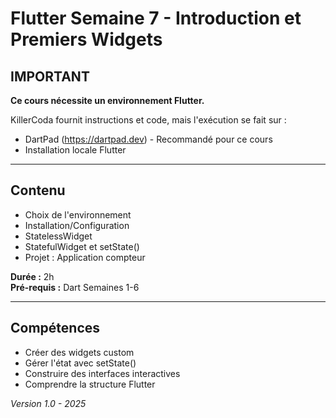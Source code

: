 # Flutter Semaine 7 - Introduction et Premiers Widgets

## IMPORTANT

**Ce cours nécessite un environnement Flutter.**

KillerCoda fournit instructions et code, mais l'exécution se fait sur :
- DartPad (https://dartpad.dev) - Recommandé pour ce cours
- Installation locale Flutter

---

## Contenu

- Choix de l'environnement
- Installation/Configuration
- StatelessWidget
- StatefulWidget et setState()
- Projet : Application compteur

**Durée :** 2h  
**Pré-requis :** Dart Semaines 1-6

---

## Compétences

- Créer des widgets custom
- Gérer l'état avec setState()
- Construire des interfaces interactives
- Comprendre la structure Flutter

*Version 1.0 - 2025*

